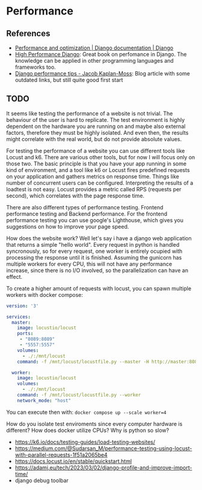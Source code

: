 # Performance

## References

* [Performance and optimization | Django documentation | Django](https://docs.djangoproject.com/en/5.0/topics/performance/)
* [High Performance Django](https://lincolnloop.com/high-performance-django/frontmatter.html): Great book on perfomance in Django. The knowledge can be applied in other programming languages and frameworks too.
* [Django performance tips - Jacob Kaplan-Moss](https://jacobian.org/2005/dec/12/django-performance-tips/): Blog article with some outdated links, but still quite good first start

## TODO

It seems like testing the performance of a website is not trivial.
The behaviour of the user is hard to replicate.
The test environment is highly dependent on the hardware you are running on and maybe also external factors, therefore they must be highly isolated.
And even then, the results might correlate with the real world, but do not provide absolute values.

For testing the performance of a website you can use different tools like Locust and k6.
There are various other tools, but for now I will focus only on those two.
The basic principle is that you have your app running in some kind of environment, and a tool like k6 or Locust fires predefined requests on your application and gathers metrics on response time.
Things like number of concurrent users can be configured.
Interpreting the results of a loadtest is not easy.
Locust provides a metric called RPS (requests per second), which correlates with the page response time.

There are also different types of performance testing.
Frontend performance testing and Backend performance.
For the frontend performance testing you can use google's Lighthouse, which gives you suggestions on how to improve your page speed.

How does the website work?
Well let's say i have a django web application that returns a simple "hello world".
Every request in python is handled syncronously, so for every request, one worker is entirely ocupied with processing the response until it is finished.
Assuming the gunicorn has multiple workers for every CPU, this will not have any performance increase, since there is no I/O involved, so the parallelization can have an effect.

To create a higher amount of requests with locust, you can spawn multiple workers with docker compose:

```yaml
version: '3'

services:
  master:
    image: locustio/locust
    ports:
     - "8089:8089"
     - "5557:5557"
    volumes:
      - ./:/mnt/locust
    command: -f /mnt/locust/locustfile.py --master -H http://master:8089

  worker:
    image: locustio/locust
    volumes:
      - ./:/mnt/locust
    command: -f /mnt/locust/locustfile.py --worker
    network_mode: "host"
```

You can execute then with: `docker compose up --scale worker=4`

How do you isolate test enviroments since every computer hardware is different?
How does docker utilize CPUs?
Why is python so slow?

- https://k6.io/docs/testing-guides/load-testing-websites/
- https://medium.com/@Sudarsan_M/performance-testing-using-locust-with-parallel-requests-1f51a2065be4
- https://docs.locust.io/en/stable/quickstart.html
- https://adamj.eu/tech/2023/03/02/django-profile-and-improve-import-time/
- django debug toolbar
